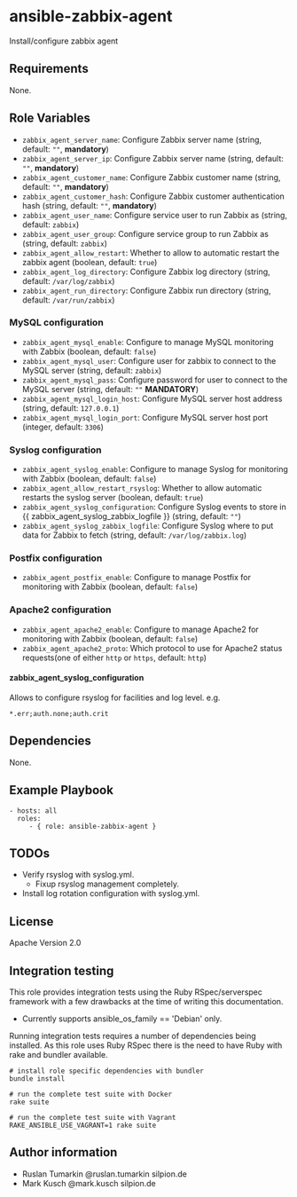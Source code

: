 # ansible-zabbix-agent

Install/configure zabbix agent

## Requirements

None.

## Role Variables

* ``zabbix_agent_server_name``: Configure Zabbix server name (string, default: ``""``, **mandatory**)
* ``zabbix_agent_server_ip``: Configure Zabbix server name (string, default: ``""``, **mandatory**)
* ``zabbix_agent_customer_name``: Configure Zabbix customer name (string, default: ``""``, **mandatory**)
* ``zabbix_agent_customer_hash``: Configure Zabbix customer authentication hash (string, default: ``""``, **mandatory**)
* ``zabbix_agent_user_name``: Configure service user to run Zabbix as (string, default: ``zabbix``)
* ``zabbix_agent_user_group``: Configure service group to run Zabbix as (string, default: ``zabbix``)
* ``zabbix_agent_allow_restart``: Whether to allow to automatic restart the zabbix agent (boolean, default: ``true``)
* ``zabbix_agent_log_directory``: Configure Zabbix log directory (string, default: ``/var/log/zabbix``)
* ``zabbix_agent_run_directory``: Configure Zabbix run directory (string, default: ``/var/run/zabbix``)

### MySQL configuration

* ``zabbix_agent_mysql_enable``: Configure to manage MySQL monitoring with Zabbix (boolean, default: ``false``)
* ``zabbix_agent_mysql_user``: Configure user for zabbix to connect to the MySQL server (string, default: ``zabbix``)
* ``zabbix_agent_mysql_pass``: Configure password for user to connect to the MySQL server (string, default: ``""`` **MANDATORY**)
* ``zabbix_agent_mysql_login_host``: Configure MySQL server host address (string, default: ``127.0.0.1``)
* ``zabbix_agent_mysql_login_port``: Configure MySQL server host port (integer, default: ``3306``)

### Syslog configuration

* ``zabbix_agent_syslog_enable``: Configure to manage Syslog for monitoring with Zabbix (boolean, default: ``false``)
* ``zabbix_agent_allow_restart_rsyslog``: Whether to allow automatic restarts the syslog server (boolean, default: ``true``)
* ``zabbix_agent_syslog_configuration``: Configure Syslog events to store in {{ zabbix_agent_syslog_zabbix_logfile }} (string, default: ``""``)
* ``zabbix_agent_syslog_zabbix_logfile``: Configure Syslog where to put data for Zabbix to fetch (string, default: ``/var/log/zabbix.log``)

### Postfix configuration

* ``zabbix_agent_postfix_enable``: Configure to manage Postfix for monitoring with Zabbix (boolean, default: ``false``)

### Apache2 configuration

* ``zabbix_agent_apache2_enable``: Configure to manage Apache2 for monitoring with Zabbix (boolean, default: ``false``)
* ``zabbix_agent_apache2_proto``: Which protocol to use for Apache2 status requests(one of either ``http`` or ``https``, default: ``http``)

#### zabbix_agent_syslog_configuration

Allows to configure rsyslog for facilities and log level. e.g.

    *.err;auth.none;auth.crit

## Dependencies

None.

## Example Playbook

    - hosts: all
      roles:
         - { role: ansible-zabbix-agent }

## TODOs

* Verify rsyslog with syslog.yml.
  * Fixup rsyslog management completely.
* Install log rotation configuration with syslog.yml.

## License

Apache Version 2.0

## Integration testing

This role provides integration tests using the Ruby RSpec/serverspec framework
with a few drawbacks at the time of writing this documentation.

- Currently supports ansible_os_family == 'Debian' only.

Running integration tests requires a number of dependencies being
installed. As this role uses Ruby RSpec there is the need to have
Ruby with rake and bundler available.

    # install role specific dependencies with bundler
    bundle install

<!-- -->

    # run the complete test suite with Docker
    rake suite

<!-- -->

    # run the complete test suite with Vagrant
    RAKE_ANSIBLE_USE_VAGRANT=1 rake suite


## Author information

* Ruslan Tumarkin @ruslan.tumarkin silpion.de
* Mark Kusch @mark.kusch silpion.de


<!-- vim: set nofen ts=4 sw=4 et: -->
